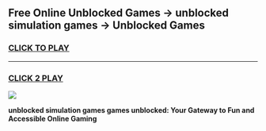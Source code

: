 
## Free Online Unblocked Games → unblocked simulation games → Unblocked Games
<h3>
<a href="https://premium.freeplayer.one?title=unblocked_simulation_games&ref=21F">CLICK TO PLAY</a></h3>
<hr>

<h3>
<a href="https://premium.freeplayer.one?title=unblocked_simulation_games&ref=21F">CLICK 2 PLAY</a>
  
</h3>

<a href="https://premium.freeplayer.one?title=unblocked_simulation_games&ref=21F/"><img src="https://clearcache.store/games.png"></a>


**unblocked simulation games games unblocked: Your Gateway to Fun and Accessible Online Gaming**
